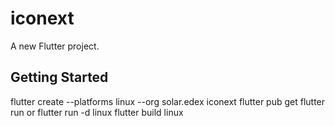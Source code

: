 # iconext

A new Flutter project.

## Getting Started

flutter create --platforms linux --org solar.edex iconext
flutter pub get
flutter run or flutter run -d linux 
flutter build linux
